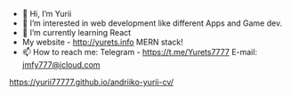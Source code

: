 - 👋 Hi, I’m Yurii
- 👀 I’m interested in web development like different Apps and Game dev.
- 🌱 I’m currently learning React
- My website - http://yurets.info MERN stack!
- 📫 How to reach me:
  Telegram - https://t.me/Yurets7777
  E-mail: jmfy777@icloud.com

https://yurii77777.github.io/andriiko-yurii-cv/
